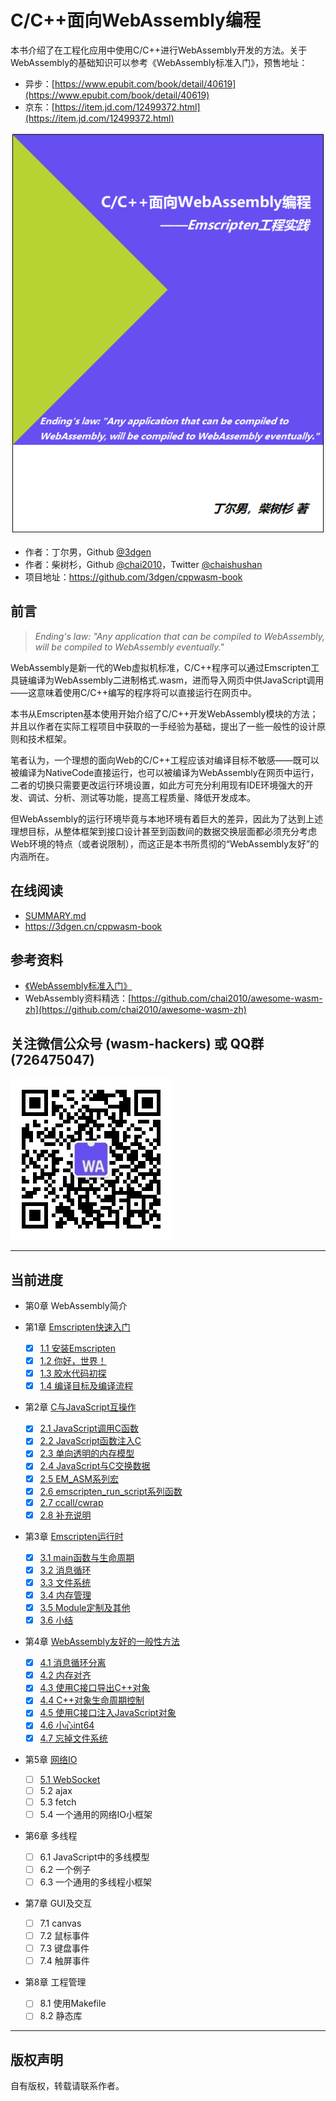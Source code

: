 # C/C++面向WebAssembly编程

本书介绍了在工程化应用中使用C/C++进行WebAssembly开发的方法。关于WebAssembly的基础知识可以参考《WebAssembly标准入门》，预售地址：
- 异步：[https://www.epubit.com/book/detail/40619](https://www.epubit.com/book/detail/40619)
- 京东：[https://item.jd.com/12499372.html](https://item.jd.com/12499372.html)

![](cover.png)

- 作者：丁尔男，Github [@3dgen](https://github.com/3dgen)
- 作者：柴树杉，Github [@chai2010](https://github.com/chai2010)，Twitter [@chaishushan](https://twitter.com/chaishushan)
- 项目地址：https://github.com/3dgen/cppwasm-book

## 前言

> *Ending's law: "Any application that can be compiled to WebAssembly, will be compiled to WebAssembly eventually."*

WebAssembly是新一代的Web虚拟机标准，C/C++程序可以通过Emscripten工具链编译为WebAssembly二进制格式.wasm，进而导入网页中供JavaScript调用——这意味着使用C/C++编写的程序将可以直接运行在网页中。

本书从Emscripten基本使用开始介绍了C/C++开发WebAssembly模块的方法；并且以作者在实际工程项目中获取的一手经验为基础，提出了一些一般性的设计原则和技术框架。

笔者认为，一个理想的面向Web的C/C++工程应该对编译目标不敏感——既可以被编译为NativeCode直接运行，也可以被编译为WebAssembly在网页中运行，二者的切换只需要更改运行环境设置，如此方可充分利用现有IDE环境强大的开发、调试、分析、测试等功能，提高工程质量、降低开发成本。

但WebAssembly的运行环境毕竟与本地环境有着巨大的差异，因此为了达到上述理想目标，从整体框架到接口设计甚至到函数间的数据交换层面都必须充分考虑Web环境的特点（或者说限制），而这正是本书所贯彻的“WebAssembly友好”的内涵所在。

## 在线阅读

- [SUMMARY.md](SUMMARY.md)
- https://3dgen.cn/cppwasm-book

## 参考资料

- [《WebAssembly标准入门》](https://www.epubit.com/book/detail/40619)
- WebAssembly资料精选：[https://github.com/chai2010/awesome-wasm-zh](https://github.com/chai2010/awesome-wasm-zh)

## 关注微信公众号 (wasm-hackers) 或 QQ群 (726475047)

![](weixin-wasm-hackers.jpg)


----

## 当前进度

* 第0章 WebAssembly简介

* 第1章 [Emscripten快速入门](ch1-quick-guide/readme.md)
  * [x] [1.1 安装Emscripten](ch1-quick-guide/ch1-01-install.md)
  * [x] [1.2 你好，世界！](ch1-quick-guide/ch1-02-helloworld.md)
  * [x] [1.3 胶水代码初探](ch1-quick-guide/ch1-03-glue-code.md)
  * [x] [1.4 编译目标及编译流程](ch1-quick-guide/ch1-04-compile.md)

* 第2章 [C与JavaScript互操作](ch2-c-js/readme.md)
  * [x] [2.1 JavaScript调用C函数](ch2-c-js/ch2-01-js-call-c.md)
  * [x] [2.2 JavaScript函数注入C](ch2-c-js/ch2-02-implement-c-api-in-js.md)
  * [x] [2.3 单向透明的内存模型](ch2-c-js/ch2-03-mem-model.md)
  * [x] [2.4 JavaScript与C交换数据](ch2-c-js/ch2-04-data-exchange.md)
  * [x] [2.5 EM_ASM系列宏](ch2-c-js/ch2-05-em-asm.md)
  * [x] [2.6 emscripten_run_script系列函数](ch2-c-js/ch2-06-run-script.md)
  * [x] [2.7 ccall/cwrap](ch2-c-js/ch2-07-ccall-cwrap.md)
  * [x] [2.8 补充说明](ch2-c-js/ch2-08-ext.md)

* 第3章 [Emscripten运行时](ch3-runtime/readme.md)
  * [x] [3.1 main函数与生命周期](ch3-runtime/ch3-01-main.md)
  * [x] [3.2 消息循环](ch3-runtime/ch3-02-message-loop.md)
  * [x] [3.3 文件系统](ch3-runtime/ch3-03-fs.md)
  * [x] [3.4 内存管理](ch3-runtime/ch3-04-mem.md)
  * [x] [3.5 Module定制及其他](ch3-runtime/ch3-05-module.md)
  * [x] [3.6 小结](ch3-runtime/ch3-06-summary.md)

* 第4章 [WebAssembly友好的一般性方法](ch4-techniques/readme.md)
  * [x] [4.1 消息循环分离](ch4-techniques/ch4-01-msg-loop-detach.md)
  * [x] [4.2 内存对齐](ch4-techniques/ch4-02-align.md)
  * [x] [4.3 使用C接口导出C++对象](ch4-techniques/ch4-03-export-obj.md)
  * [x] [4.4 C++对象生命周期控制](ch4-techniques/ch4-04-obj-life-cycle.md)
  * [x] [4.5 使用C接口注入JavaScript对象](ch4-techniques/ch4-05-import-js-obj.md)
  * [x] [4.6 小心int64](ch4-techniques/ch4-06-int64-issue.md)
  * [x] [4.7 忘掉文件系统](ch4-techniques/ch4-07-forget-about-fs.md)

* 第5章 [网络IO](ch5-net/readme.md)
  * [ ] [5.1 WebSocket](ch5-net/ch5-01-websocket.md)
  * [ ] 5.2 ajax
  * [ ] 5.3 fetch
  * [ ] 5.4 一个通用的网络IO小框架

* 第6章 多线程
  * [ ] 6.1 JavaScript中的多线模型
  * [ ] 6.2 一个例子
  * [ ] 6.3 一个通用的多线程小框架

* 第7章 GUI及交互
  * [ ] 7.1 canvas
  * [ ] 7.2 鼠标事件
  * [ ] 7.3 键盘事件
  * [ ] 7.4 触屏事件

* 第8章 工程管理
  * [ ] 8.1 使用Makefile
  * [ ] 8.2 静态库

----

## 版权声明

自有版权，转载请联系作者。

